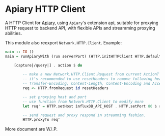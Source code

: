 Apiary HTTP Client
==================

A HTTP Client for [Apiary](http://hackage.haskell.org/package/apiary), using `Apiary`'s extension api, suitable for proxying HTTP request to backend API, with flexible APIs and streamming proxying abilities.

This module also reexport `Network.HTTP.Client`. Example:

```haskell
main :: IO ()
main = runApiaryWith (run serverPort) (HTTP.initHTTPClient HTTP.defaultManagerSettings) def $ do

    [capture|/query|] . action $ do
        
        -- make a new Network.HTTP.Client.Request from current ActionT's Network.Wai.Request
        -- it's recommended to use resetHeaders to remove following headers:
        -- Transfer-Encoding, Content-Length, Content-Encoding and Accept-Encoding.
        req <- HTTP.fromRequest id resetHeaders

        -- set proxying host and port
        -- use function from Network.HTTP.Client to modify more
        let req' = HTTP.setHost influxDB_API_HOST . HTTP.setPort 80 $ req

        -- send request and proxy respond in streamming fashion.
        HTTP.proxyTo req'
```


More document are W.I.P.
